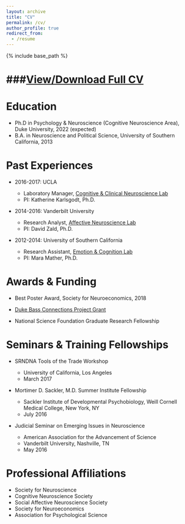 ```yaml
---
layout: archive
title: "CV"
permalink: /cv/
author_profile: true
redirect_from:
  - /resume
---
```


{% include base_path %}

###[View/Download Full CV](https://jcastrel.github.io/files/Jaime_Castrellon_CV.pdf)
======

Education
======
* Ph.D in Psychology & Neuroscience (Cognitive Neuroscience Area), Duke University, 2022 (expected)
* B.A. in Neuroscience and Political Science, University of Southern California, 2013

Past Experiences
======
* 2016-2017: UCLA
  * Laboratory Manager, [Cognitive & Clinical Neuroscience Lab](https://karlsgodtlab.psych.ucla.edu/)
  * PI: Katherine Karlsgodt, Ph.D.

* 2014-2016: Vanderbilt University
  * Research Analyst, [Affective Neuroscience Lab](http://zaldlab.psy.vanderbilt.edu/)
  * PI: David Zald, Ph.D.

* 2012-2014: University of Southern California
  * Research Assistant, [Emotion & Cognition Lab](http://gero.usc.edu/labs/matherlab/)
  * PI: Mara Mather, Ph.D.
  
Awards & Funding
======
* Best Poster Award, Society for Neuroeconomics, 2018

* [Duke Bass Connections Project Grant](https://bassconnections.duke.edu/project-teams/using-neuroscience-optimize-digital-health-interventions-across-adulthood-2018-2019)

* National Science Foundation Graduate Research Fellowship

Seminars & Training Fellowships
======
* SRNDNA Tools of the Trade Workshop
	* University of California, Los Angeles
	* March 2017
	
* Mortimer D. Sackler, M.D. Summer Institute Fellowship
	* Sackler Institute of Developmental Psychobiology, Weill Cornell Medical College, New York, NY
	* July 2016
	
* Judicial Seminar on Emerging Issues in Neuroscience
	* American Association for the Advancement of Science
	* Vanderbilt University, Nashville, TN
	* May 2016

Professional Affiliations
======
* Society for Neuroscience
* Cognitive Neuroscience Society
* Social Affective Neuroscience Society
* Society for Neuroeconomics
* Association for Psychological Science

